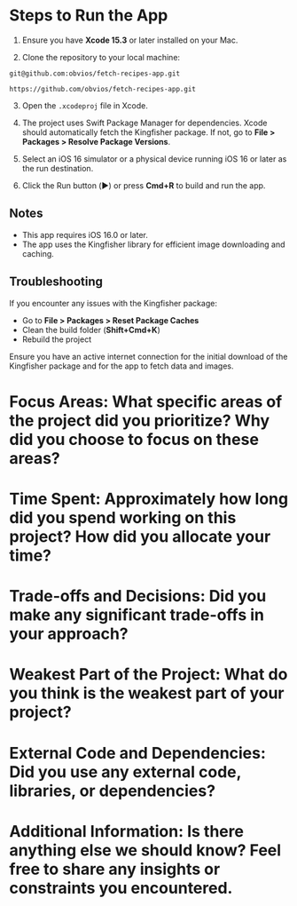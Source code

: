# Steps to Run the App
1. Ensure you have **Xcode 15.3** or later installed on your Mac.

2. Clone the repository to your local machine:
```
git@github.com:obvios/fetch-recipes-app.git
```
```
https://github.com/obvios/fetch-recipes-app.git
```

3. Open the `.xcodeproj` file in Xcode.

4. The project uses Swift Package Manager for dependencies. Xcode should automatically fetch the Kingfisher package. If not, go to **File > Packages > Resolve Package Versions**.

5. Select an iOS 16 simulator or a physical device running iOS 16 or later as the run destination.

6. Click the Run button (▶️) or press **Cmd+R** to build and run the app.

## Notes
- This app requires iOS 16.0 or later.
- The app uses the Kingfisher library for efficient image downloading and caching.

## Troubleshooting
If you encounter any issues with the Kingfisher package:
- Go to **File > Packages > Reset Package Caches**
- Clean the build folder (**Shift+Cmd+K**)
- Rebuild the project

Ensure you have an active internet connection for the initial download of the Kingfisher package and for the app to fetch data and images.

# Focus Areas: What specific areas of the project did you prioritize? Why did you choose to focus on these areas?

# Time Spent: Approximately how long did you spend working on this project? How did you allocate your time?

# Trade-offs and Decisions: Did you make any significant trade-offs in your approach?

# Weakest Part of the Project: What do you think is the weakest part of your project?

# External Code and Dependencies: Did you use any external code, libraries, or dependencies?

# Additional Information: Is there anything else we should know? Feel free to share any insights or constraints you encountered.
